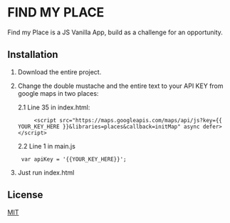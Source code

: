 # FIND MY PLACE

Find my Place is a JS Vanilla App, build as a challenge for an opportunity.

## Installation

1. Download the entire project.
2. Change the double mustache and the entire text to your API KEY from google maps in two places:
    
    2.1 Line 35 in index.html:

            <script src="https://maps.googleapis.com/maps/api/js?key={{ YOUR_KEY_HERE }}&libraries=places&callback=initMap" async defer></script>

    2.2 Line 1 in main.js

        var apiKey = '{{YOUR_KEY_HERE}}';

3. Just run index.html

## License
[MIT](https://choosealicense.com/licenses/mit/)